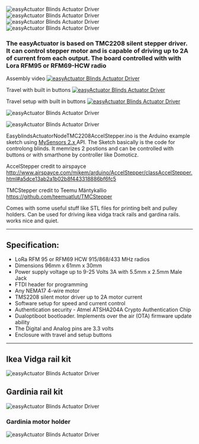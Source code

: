 ![easyActuator Blinds Actuator Driver](https://github.com/EasySensors/easyActuator/blob/master/pcs/ACTUATOR_MAIN.jpg?raw=true)
![easyActuator Blinds Actuator Driver](https://github.com/EasySensors/easyActuator/blob/master/pcs/ACTUATOR_BOTTOM.jpg?raw=true)
![easyActuator Blinds Actuator Driver](https://github.com/EasySensors/easyActuator/blob/master/pcs/ACTUATOR_PCB_TOP.jpg?raw=true)
![easyActuator Blinds Actuator Driver](https://github.com/EasySensors/easyActuator/blob/master/pcs/ACTUATOR_PCB_TOP_LR.jpg?raw=true)

### The easyActuator is based on TMC2208 silent stepper driver. It can control stepper motor and is capable of driving up to 2A of current from each output. The board controlled with with Lora RFM95 or RFM69-HCW radio 

Assembly video
[![easyActuator Blinds Actuator Driver ](https://github.com/EasySensors/easyActuator/blob/master/pcs/easyBlindsActuatorAsembly.jpg?raw=true)](https://youtu.be/Id8HyUyZ3ow)

Travel with built in buttons
[![easyActuator Blinds Actuator Driver ](https://github.com/EasySensors/easyActuator/blob/master/pcs/easyBlindsActuatorTrvelButtons.jpg?raw=true)](https://youtu.be/X3RquymTpSM)

Travel setup with built in buttons
[![easyActuator Blinds Actuator Driver ](https://github.com/EasySensors/easyActuator/blob/master/pcs/easyBlindsActuatorTrvelSetup.jpg?raw=true)](https://youtu.be/LuTreJsuO8g)

![easyActuator Blinds Actuator Driver](https://github.com/EasySensors/easyActuator/blob/master/pcs/easyBlindsActuatorButtons.jpg?raw=true)

![easyActuator Blinds Actuator Driver](https://github.com/EasySensors/easyActuator/blob/master/pcs/easyBlindsActuatorLED.jpg?raw=true)

EasyblindsActuatorNodeTMC2208AccelStepper.ino  is the Arduino example sketch using [MySensors 2.x ](https://www.mysensors.org/) API.
The Sketch basically is the code for controlong blinds. It memrizes 2 postions and can be controlled with buttons or with smarthone by controller like Domoticz.

AccelStepper credit to airspayce http://www.airspayce.com/mikem/arduino/AccelStepper/classAccelStepper.html#a5dce13ab2a1b02b8f443318886bf6fc5 
 
TMCStepper credit to Teemu Mäntykallio 
https://github.com/teemuatlut/TMCStepper
  
Comes with some useful stuff like STL files for printing belt and pulley holders. Can be used for driving ikea vidga track rails and gardina rails. works nice and quiet.

  ------------------------------------------------------------------------

## Specification: ##

 - LoRa RFM 95 or RFM69 HCW 915/868/433 MHz radios
 - Dimensions 96mm x 61mm x 30mm
 - Power supply voltage up to 9-25 Volts 3A with 5.5mm x 2.5mm Male Jack
 - FTDI  header for programming
 - Any NEMA17 4-wire motor
 - TMS2208 silent motor driver up to 2A motor current  
 - Software setup for speed and current control
 - Authentication security - Atmel ATSHA204A Crypto Authentication Chip
 - Dualoptiboot bootloader. Implements over the air (OTA) firmware update ability
 - The Digital and Analog pins are 3.3 volts
 - Enclosure with travel and setup buttons

------------------------------------------------------

## Ikea Vidga rail kit
![easyActuator Blinds Actuator Driver](https://github.com/EasySensors/easyActuator/blob/master/pcs/easyBlindsActuatorIkeaVidga.jpg?raw=true)


## Gardinia rail kit

![easyActuator Blinds Actuator Driver](https://github.com/EasySensors/easyActuator/blob/master/pcs/Gardinia-rail-kit.jpg?raw=true)

### Gardinia motor holder
![easyActuator Blinds Actuator Driver](https://github.com/EasySensors/easyActuator/blob/master/pcs/setMotor.jpg?raw=true)





